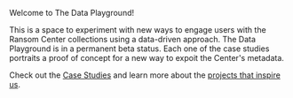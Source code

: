 Welcome to The Data Playground!

This is a space to experiment with new ways to engage users with the Ransom Center collections using a data-driven approach. The Data Playground is in a permanent beta status. Each one of the case studies portraits a proof of concept for a new way to expoit the Center's metadata.

Check out the [Case Studies](caseStudies.md) and learn more about the [projects that inspire us](inspiration.md).
